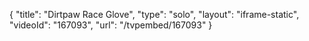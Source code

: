 {
    "title": "Dirtpaw Race Glove",
    "type": "solo",
    "layout": "iframe-static",
    "videoId": "167093",
    "url": "\/tvpembed\/167093"
}